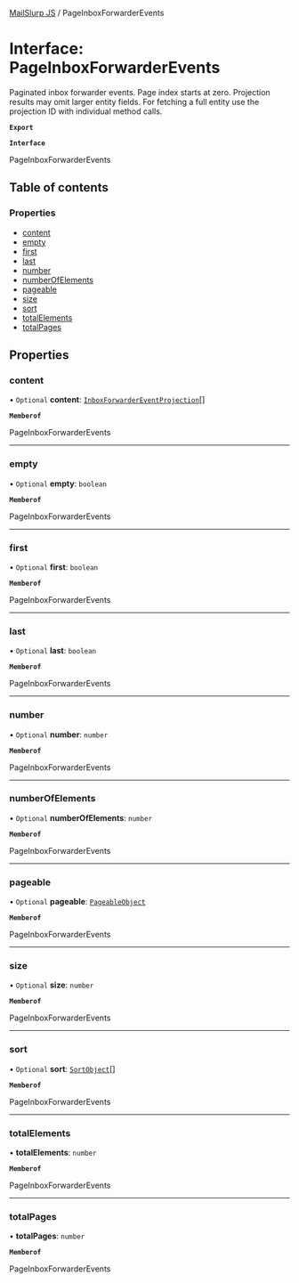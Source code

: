 [MailSlurp JS](../README.md) / PageInboxForwarderEvents

# Interface: PageInboxForwarderEvents

Paginated inbox forwarder events. Page index starts at zero. Projection results may omit larger entity fields. For fetching a full entity use the projection ID with individual method calls.

**`Export`**

**`Interface`**

PageInboxForwarderEvents

## Table of contents

### Properties

- [content](PageInboxForwarderEvents.md#content)
- [empty](PageInboxForwarderEvents.md#empty)
- [first](PageInboxForwarderEvents.md#first)
- [last](PageInboxForwarderEvents.md#last)
- [number](PageInboxForwarderEvents.md#number)
- [numberOfElements](PageInboxForwarderEvents.md#numberofelements)
- [pageable](PageInboxForwarderEvents.md#pageable)
- [size](PageInboxForwarderEvents.md#size)
- [sort](PageInboxForwarderEvents.md#sort)
- [totalElements](PageInboxForwarderEvents.md#totalelements)
- [totalPages](PageInboxForwarderEvents.md#totalpages)

## Properties

### content

• `Optional` **content**: [`InboxForwarderEventProjection`](InboxForwarderEventProjection.md)[]

**`Memberof`**

PageInboxForwarderEvents

___

### empty

• `Optional` **empty**: `boolean`

**`Memberof`**

PageInboxForwarderEvents

___

### first

• `Optional` **first**: `boolean`

**`Memberof`**

PageInboxForwarderEvents

___

### last

• `Optional` **last**: `boolean`

**`Memberof`**

PageInboxForwarderEvents

___

### number

• `Optional` **number**: `number`

**`Memberof`**

PageInboxForwarderEvents

___

### numberOfElements

• `Optional` **numberOfElements**: `number`

**`Memberof`**

PageInboxForwarderEvents

___

### pageable

• `Optional` **pageable**: [`PageableObject`](PageableObject.md)

**`Memberof`**

PageInboxForwarderEvents

___

### size

• `Optional` **size**: `number`

**`Memberof`**

PageInboxForwarderEvents

___

### sort

• `Optional` **sort**: [`SortObject`](SortObject.md)[]

**`Memberof`**

PageInboxForwarderEvents

___

### totalElements

• **totalElements**: `number`

**`Memberof`**

PageInboxForwarderEvents

___

### totalPages

• **totalPages**: `number`

**`Memberof`**

PageInboxForwarderEvents
